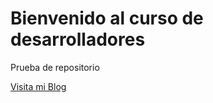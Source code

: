 # Bienvenido al curso de desarrolladores

Prueba de repositorio

[Visita mi Blog](http://carlossolis.mobi)
